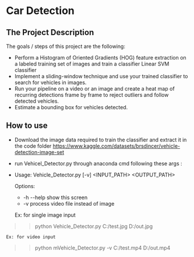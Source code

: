 # Car Detection

The Project Description
---

The goals / steps of this project are the following:

* Perform a Histogram of Oriented Gradients (HOG) feature extraction on a labeled training set of images and train a classifier Linear SVM classifier
* Implement a sliding-window technique and use your trained classifier to search for vehicles in images.
* Run your pipeline on a video or an image and create a heat map of recurring detections frame by frame to reject outliers and follow detected vehicles.
* Estimate a bounding box for vehicles detected.

How to use
---
* Download the image data required to train the classifier and extract it in the code folder https://www.kaggle.com/datasets/brsdincer/vehicle-detection-image-set
* run Vehicel_Detector.py through anaconda cmd following these args :
*   Usage:
        Vehicle_Detector.py [-v] <INPUT_PATH> <OUTPUT_PATH>

    Options:

    * -h --help                          show this screen
    * -v                                 process video file instead of image
                
    Ex: for single image input
   >> python Vehicle_Detector.py C:/test.jpg D:/out.jpg


    Ex: for video input
   >> python mVehicle_Detector.py -v C:/test.mp4 D:/out.mp4      
          
